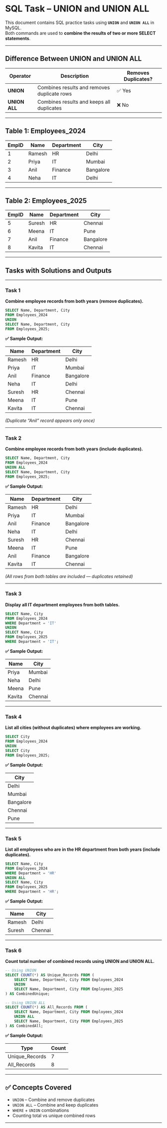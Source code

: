 # SQL Task – UNION and UNION ALL

This document contains SQL practice tasks using **`UNION`** and **`UNION ALL`** in MySQL.  
Both commands are used to **combine the results of two or more SELECT statements**.

---

## Difference Between UNION and UNION ALL

| Operator | Description | Removes Duplicates? |
|-----------|--------------|----------------------|
| **UNION** | Combines results and removes duplicate rows | ✅ Yes |
| **UNION ALL** | Combines results and keeps all duplicates | ❌ No |

---

## Table 1: Employees_2024

| EmpID | Name   | Department | City      |
|-------|--------|-------------|-----------|
| 1     | Ramesh | HR          | Delhi     |
| 2     | Priya  | IT          | Mumbai    |
| 3     | Anil   | Finance     | Bangalore |
| 4     | Neha   | IT          | Delhi     |

---

## Table 2: Employees_2025

| EmpID | Name   | Department | City      |
|-------|--------|-------------|-----------|
| 5     | Suresh | HR          | Chennai   |
| 6     | Meena  | IT          | Pune      |
| 7     | Anil   | Finance     | Bangalore |
| 8     | Kavita | IT          | Chennai   |

---

## Tasks with Solutions and Outputs

---

### **Task 1**
**Combine employee records from both years (remove duplicates).**

```sql
SELECT Name, Department, City
FROM Employees_2024
UNION
SELECT Name, Department, City
FROM Employees_2025;
````

**✅ Sample Output:**

| Name   | Department | City      |
| ------ | ---------- | --------- |
| Ramesh | HR         | Delhi     |
| Priya  | IT         | Mumbai    |
| Anil   | Finance    | Bangalore |
| Neha   | IT         | Delhi     |
| Suresh | HR         | Chennai   |
| Meena  | IT         | Pune      |
| Kavita | IT         | Chennai   |

*(Duplicate “Anil” record appears only once)*

---

### **Task 2**

**Combine employee records from both years (include duplicates).**

```sql
SELECT Name, Department, City
FROM Employees_2024
UNION ALL
SELECT Name, Department, City
FROM Employees_2025;
```

**✅ Sample Output:**

| Name   | Department | City      |
| ------ | ---------- | --------- |
| Ramesh | HR         | Delhi     |
| Priya  | IT         | Mumbai    |
| Anil   | Finance    | Bangalore |
| Neha   | IT         | Delhi     |
| Suresh | HR         | Chennai   |
| Meena  | IT         | Pune      |
| Anil   | Finance    | Bangalore |
| Kavita | IT         | Chennai   |

*(All rows from both tables are included — duplicates retained)*

---

### **Task 3**

**Display all IT department employees from both tables.**

```sql
SELECT Name, City
FROM Employees_2024
WHERE Department = 'IT'
UNION
SELECT Name, City
FROM Employees_2025
WHERE Department = 'IT';
```

**✅ Sample Output:**

| Name   | City    |
| ------ | ------- |
| Priya  | Mumbai  |
| Neha   | Delhi   |
| Meena  | Pune    |
| Kavita | Chennai |

---

### **Task 4**

**List all cities (without duplicates) where employees are working.**

```sql
SELECT City
FROM Employees_2024
UNION
SELECT City
FROM Employees_2025;
```

**✅ Sample Output:**

| City      |
| --------- |
| Delhi     |
| Mumbai    |
| Bangalore |
| Chennai   |
| Pune      |

---

### **Task 5**

**List all employees who are in the HR department from both years (include duplicates).**

```sql
SELECT Name, City
FROM Employees_2024
WHERE Department = 'HR'
UNION ALL
SELECT Name, City
FROM Employees_2025
WHERE Department = 'HR';
```

**✅ Sample Output:**

| Name   | City    |
| ------ | ------- |
| Ramesh | Delhi   |
| Suresh | Chennai |

---

### **Task 6**

**Count total number of combined records using UNION and UNION ALL.**

```sql
-- Using UNION
SELECT COUNT(*) AS Unique_Records FROM (
    SELECT Name, Department, City FROM Employees_2024
    UNION
    SELECT Name, Department, City FROM Employees_2025
) AS CombinedUnique;

-- Using UNION ALL
SELECT COUNT(*) AS All_Records FROM (
    SELECT Name, Department, City FROM Employees_2024
    UNION ALL
    SELECT Name, Department, City FROM Employees_2025
) AS CombinedAll;
```

**✅ Sample Output:**

| Type           | Count |
| -------------- | ----- |
| Unique_Records | 7     |
| All_Records    | 8     |

---

## ✅ Concepts Covered

* `UNION` – Combine and remove duplicates
* `UNION ALL` – Combine and keep duplicates
* `WHERE` + `UNION` combinations
* Counting total vs unique combined rows

---
